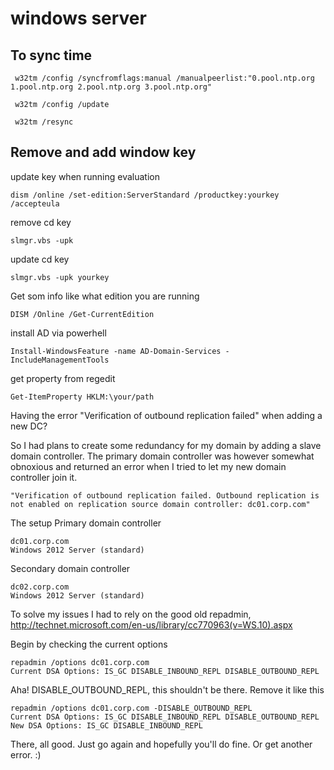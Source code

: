 # windows server

## To sync time 
```
 w32tm /config /syncfromflags:manual /manualpeerlist:"0.pool.ntp.org 1.pool.ntp.org 2.pool.ntp.org 3.pool.ntp.org"
 
 w32tm /config /update
 
 w32tm /resync
 ```
 
## Remove and add window key

update key when running evaluation
```
dism /online /set-edition:ServerStandard /productkey:yourkey /accepteula
```

remove cd key
```
slmgr.vbs -upk
```

update cd key
```
slmgr.vbs -upk yourkey
```

Get som info like what edition you are running
```
DISM /Online /Get-CurrentEdition

```

install AD via powerhell
```
Install-WindowsFeature -name AD-Domain-Services -IncludeManagementTools
```

get property from regedit 
```
Get-ItemProperty HKLM:\your/path
```


Having the error "Verification of outbound replication failed" when adding a new DC?

So I had plans to create some redundancy for my domain by adding a slave domain controller. The primary domain controller was however somewhat obnoxious and returned an error when I tried to let my new domain controller join it.

    "Verification of outbound replication failed. Outbound replication is not enabled on replication source domain controller: dc01.corp.com"

The setup
Primary domain controller

    dc01.corp.com
    Windows 2012 Server (standard)

Secondary domain controller

    dc02.corp.com
    Windows 2012 Server (standard)

To solve my issues I had to rely on the good old repadmin, http://technet.microsoft.com/en-us/library/cc770963(v=WS.10).aspx

Begin by checking the current options
```
repadmin /options dc01.corp.com
Current DSA Options: IS_GC DISABLE_INBOUND_REPL DISABLE_OUTBOUND_REPL
```
Aha! DISABLE_OUTBOUND_REPL, this shouldn't be there. Remove it like this
```
repadmin /options dc01.corp.com -DISABLE_OUTBOUND_REPL
Current DSA Options: IS_GC DISABLE_INBOUND_REPL DISABLE_OUTBOUND_REPL
New DSA Options: IS_GC DISABLE_INBOUND_REPL
```
There, all good. Just go again and hopefully you'll do fine. Or get another error. :) 
